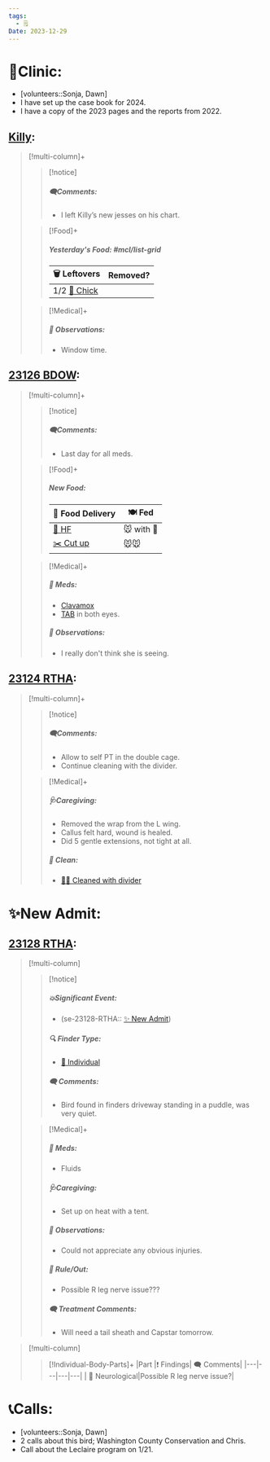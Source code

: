 ```yaml
---
tags:
  - 🗒️
Date: 2023-12-29
---
```


# 🏥Clinic:
- [volunteers::Sonja, Dawn]
- I have set up the case book for 2024.
- I have a copy of the 2023 pages and the reports from 2022.

## [Killy](../RARE%20Birds/Ed%20Birds/Killy.md):
> [!multi-column]+
>
>> [!notice]
>> ##### 🗨️Comments:
>> - I left Killy’s new jesses on his chart.
>
>> [!Food]+
>> ##### Yesterday's Food: #mcl/list-grid
>> |🗑️ Leftovers| Removed?
>> |---|---|
>>|1/2 [🐣 Chick](../Admin/Codes/Food/Chick.md)|
>
>> [!Medical]+
>> ##### 🔭 Observations:
>> - Window time.

## [23126 BDOW](../RARE%20Birds/23126%20BDOW.md):
> [!multi-column]+
>
>> [!notice]
>> ##### 🗨️Comments:
>> - Last day for all meds.
>
>> [!Food]+
>> ##### New Food:
>> |🚚 Food Delivery| 🍽️ Fed|
>> |---|---|
>>|[🫱 HF](../Admin/Codes/Handfed.md)|🐭 with 💊|
>>|[✂️ Cut up](../Admin/Codes/Cut%20up.md)|🐭🐭
>
>> [!Medical]+
>> ##### 💊 Meds:
>> - [Clavamox](../Admin/Codes/Medication/Clavamox.md)
>> - [TAB](../Admin/Codes/Medication/Triple%20Antibiotic.md) in both eyes.
>>
>> ##### 🔭 Observations:
>> - I really don't think she is seeing.

## [23124 RTHA](../RARE%20Birds/23124%20RTHA.md):
> [!multi-column]+
>
>> [!notice]
>> ##### 🗨️Comments:
>> - Allow to self PT in the double cage.
>> - Continue cleaning with the divider.
>
>> [!Medical]+
>> ##### 🩺Caregiving:
>> - Removed the wrap from the L wing. 
>> - Callus felt hard, wound is healed. 
>> - Did 5 gentle extensions, not tight at all.
>>
>>##### 🫧 Clean:
>> - [🧼➗ Cleaned with divider](../Admin/Codes/Cleaned%20with%20divider.md)
>>

# ✨New Admit:

## [23128 RTHA](../RARE%20Birds/23128%20RTHA.md):
> [!multi-column]
>
>> [!notice]
>> ##### 💥Significant Event:
>> - (se-23128-RTHA:: [✨ New Admit](../Admin/Codes/New%20Admit.md))
>>
>> ##### 🔍 Finder Type:
>> - [🧑 Individual](../Admin/Codes/Individual.md)
>>
>>##### 🗨️ Comments:
>>- Bird found in finders driveway standing in a puddle, was very quiet.
>
>> [!Medical]+
>> ##### 💊 Meds:
>> - Fluids
>>
>> ##### 🩺Caregiving:
>> - Set up on heat with a tent.
>>
>> ##### 🔭 Observations:
>> - Could not appreciate any obvious injuries.  
>>
>>##### 🥼 Rule/Out:
>>- Possible R leg nerve issue???
>>
>> ##### 🗨️ Treatment Comments:
>> - Will need a tail sheath and Capstar tomorrow.  
>

> [!multi-column]
>
>> [!Individual-Body-Parts]+
>>|Part |❗ Findings| 🗨️ Comments|
>>|---|---|---|---|
>>| 🧠 Neurological|Possible R leg nerve issue?|

# 📞Calls:
- [volunteers::Sonja, Dawn]
- 2 calls about this bird; Washington County Conservation and Chris.
- Call about the Leclaire program on 1/21.
